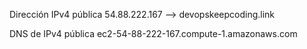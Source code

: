 Dirección IPv4 pública
54.88.222.167 --> devopskeepcoding.link

DNS de IPv4 pública
ec2-54-88-222-167.compute-1.amazonaws.com
